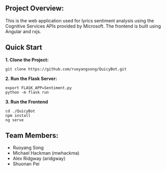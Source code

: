 ## Project Overview:
This is the web application used for lyrics sentiment analysis using the Cognitive Services APIs provided by Microsoft. The frontend is built using Angular and rxjs.

## Quick Start
<b>1. Clone the Project:</b>

`git clone https://github.com/ruoyangsong/QuicyBot.git`

<b>2. Run the Flask Server: </b><br>
```
export FLASK_APP=Sentiment.py
python -m flask run
```

<b>3. Run the Frontend</b><br>
```
cd ./QuicyBot
npm install
ng serve
```
## Team Members:
- Ruoyang Song
- Michael Hackman (mwhackma)
- Alex Ridgway (aridgway)
- Shuonan Pei
